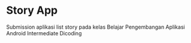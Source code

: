 # Story App
Submission aplikasi list story pada kelas Belajar Pengembangan Aplikasi Android Intermediate Dicoding
